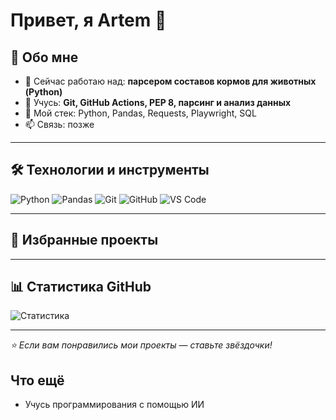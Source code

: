 # Привет, я Artem 👋

## 🚀 Обо мне
- 🔭 Сейчас работаю над: **парсером составов кормов для животных (Python)**
- 🌱 Учусь: **Git, GitHub Actions, PEP 8, парсинг и анализ данных**
- 🧰 Мой стек: Python, Pandas, Requests, Playwright, SQL
- 📫 Связь: позже

---

## 🛠️ Технологии и инструменты
![Python](https://img.shields.io/badge/-Python-3776AB?logo=python&logoColor=white)
![Pandas](https://img.shields.io/badge/-Pandas-150458?logo=pandas&logoColor=white)
![Git](https://img.shields.io/badge/-Git-F05032?logo=git&logoColor=white)
![GitHub](https://img.shields.io/badge/-GitHub-181717?logo=github&logoColor=white)
![VS Code](https://img.shields.io/badge/-VS%20Code-007ACC?logo=visualstudiocode&logoColor=white)

---

## 📂 Избранные проекты


---

## 📊 Статистика GitHub
![Статистика](https://github-readme-stats.vercel.app/api?username=твое_имя&show_icons=true&theme=tokyonight)

---

_⭐️ Если вам понравились мои проекты — ставьте звёздочки!_

## Что ещё
- Учусь программирования с помощью ИИ
